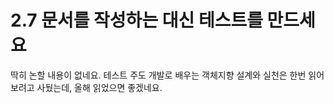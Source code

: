 # 2.7 문서를 작성하는 대신 테스트를 만드세요

딱히 논할 내용이 없네요.
테스트 주도 개발로 배우는 객체지향 설계와 실천은 한번 읽어보려고 사뒀는데, 올해 읽었으면 좋겠네요.
